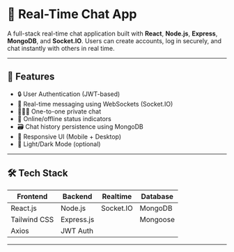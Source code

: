 # 💬 Real-Time Chat App

A full-stack real-time chat application built with **React**, **Node.js**, **Express**, **MongoDB**, and **Socket.IO**. Users can create accounts, log in securely, and chat instantly with others in real time.

---

## 🚀 Features

- 🔒 User Authentication (JWT-based)
- 💬 Real-time messaging using WebSockets (Socket.IO)
- 🧑‍🤝‍🧑 One-to-one private chat
- 👀 Online/offline status indicators
- 🗃️ Chat history persistence using MongoDB
- 📱 Responsive UI (Mobile + Desktop)
- 🌙 Light/Dark Mode (optional)

---

## 🛠️ Tech Stack

| Frontend      | Backend        | Realtime     | Database |
|---------------|----------------|--------------|----------|
| React.js      | Node.js        | Socket.IO    | MongoDB  |
| Tailwind CSS  | Express.js     |              | Mongoose |
| Axios         | JWT Auth       |              |          |

---
